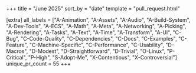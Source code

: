 +++
title = "June 2025"
sort_by = "date"
template = "pull_request.html"

[extra]
all_labels = ["A-Animation", "A-Assets", "A-Audio", "A-Build-System", "A-Dev-Tools", "A-ECS", "A-Math", "A-Meta", "A-Networking", "A-Picking", "A-Rendering", "A-Tasks", "A-Text", "A-Time", "A-Transform", "A-UI", "C-Bug", "C-Code-Quality", "C-Dependencies", "C-Docs", "C-Examples", "C-Feature", "C-Machine-Specific", "C-Performance", "C-Usability", "D-Macros", "D-Modest", "D-Straightforward", "D-Trivial", "O-Linux", "P-Critical", "P-High", "S-Adopt-Me", "X-Contentious", "X-Controversial"]
unique_pr_count = 55
+++
